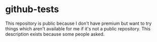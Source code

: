 # github-tests
This repository is public because I don't have premium but want to try things which aren't available for me if it's not a public repository. This description exists because some people asked.

